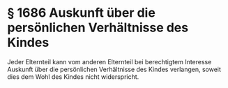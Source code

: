 # § 1686 Auskunft über die persönlichen Verhältnisse des Kindes
Jeder Elternteil kann vom anderen Elternteil bei berechtigtem Interesse Auskunft über die persönlichen Verhältnisse des Kindes verlangen, soweit dies dem Wohl des Kindes nicht widerspricht.